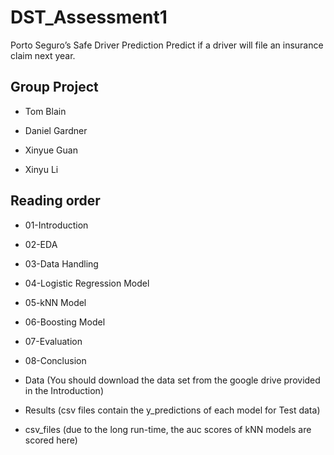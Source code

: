# DST_Assessment1
Porto Seguro’s Safe Driver Prediction Predict if a driver will file an insurance claim next year.
## Group Project

* Tom Blain

* Daniel Gardner

* Xinyue Guan

* Xinyu Li

## Reading order

* 01-Introduction

* 02-EDA

* 03-Data Handling

* 04-Logistic Regression Model

* 05-kNN Model

* 06-Boosting Model

* 07-Evaluation

* 08-Conclusion

* Data (You should download the data set from the google drive provided in the Introduction)

* Results (csv files contain the y_predictions of each model for Test data)

* csv_files (due to the long run-time, the auc scores of kNN models are scored here)
